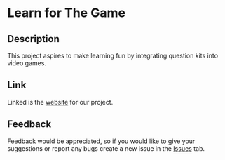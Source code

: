 <h1>Learn for The Game</h1>

<h2>Description</h2>

This project aspires to make learning fun by integrating question kits into video games.

<h2>Link</h2>

Linked is the [website](https://learn4thegame.github.io) for our project.

<h2>Feedback</h2>

Feedback would be appreciated, so if you would like to give your suggestions or report any bugs create a new issue in the [Issues](/issues) tab.
